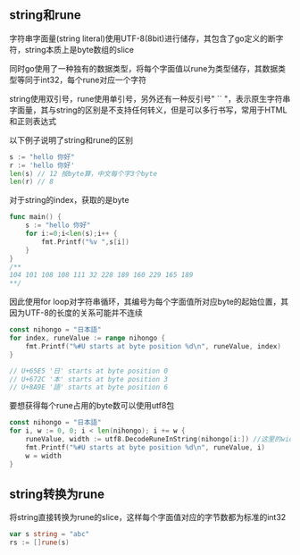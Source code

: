 ## string和rune
字符串字面量(string literal)使用UTF-8(8bit)进行储存，其包含了go定义的断字符，string本质上是byte数组的slice

同时go使用了一种独有的数据类型，将每个字面值以rune为类型储存，其数据类型等同于int32，每个rune对应一个字符

string使用双引号，rune使用单引号，另外还有一种反引号" `` "，表示原生字符串字面量，其与string的区别是不支持任何转义，但是可以多行书写，常用于HTML和正则表达式

以下例子说明了string和rune的区别
```go
s := "hello 你好"
r := 'hello 你好'
len(s) // 12 按byte算，中文每个字3个byte
len(r) // 8
```

对于string的index，获取的是byte
```go
func main() {
	s := "hello 你好"
	for i:=0;i<len(s);i++ {
		fmt.Printf("%v ",s[i])
	}
}
/**
104 101 108 108 111 32 228 189 160 229 165 189 
**/
```

因此使用for loop对字符串循环，其编号为每个字面值所对应byte的起始位置，其因为UTF-8的长度的关系可能并不连续
```go
const nihongo = "日本語"
for index, runeValue := range nihongo {
    fmt.Printf("%#U starts at byte position %d\n", runeValue, index)
}

// U+65E5 '日' starts at byte position 0
// U+672C '本' starts at byte position 3
// U+8A9E '語' starts at byte position 6
```

要想获得每个rune占用的byte数可以使用utf8包
```go
const nihongo = "日本語"
for i, w := 0, 0; i < len(nihongo); i += w {
    runeValue, width := utf8.DecodeRuneInString(nihongo[i:]) //这里的width返回的就是rune占用的字节数
    fmt.Printf("%#U starts at byte position %d\n", runeValue, i)
    w = width
}
```

## string转换为rune
将string直接转换为rune的slice，这样每个字面值对应的字节数都为标准的int32
```go
var s string = "abc"
rs := []rune(s)
```